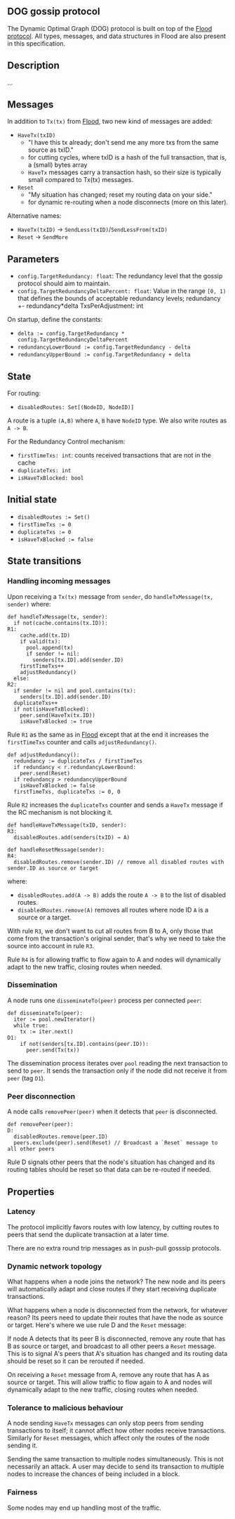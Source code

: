 ## DOG gossip protocol

The Dynamic Optimal Graph (DOG) protocol is built on top of the [Flood protocol][flood]. All types,
messages, and data structures in Flood are also present in this specification.

## Description

...


## Messages

In addition to `Tx(tx)` from [Flood][flood], two new kind of messages are added:
- `HaveTx(txID)`
  - "I have this tx already; don't send me any more txs from the same source as txID."
  - for cutting cycles, where txID is a hash of the full transaction, that is, a (small) bytes array
  - `HaveTx` messages carry a transaction hash, so their size is typically small compared to Tx(tx)
    messages.
- `Reset` 
  - "My situation has changed; reset my routing data on your side."
  - for dynamic re-routing when a node disconnects (more on this later).

Alternative names: 
- `HaveTx(txID)` → `SendLess(txID)`/`SendLessFrom(txID)`
- `Reset` → `SendMore`

## Parameters

- `config.TargetRedundancy: float`: The redundancy level that the gossip protocol should aim to
  maintain.
- `config.TargetRedundancyDeltaPercent: float`: Value in the range `[0, 1)` that defines the bounds
of acceptable redundancy levels; redundancy +- redundancy*delta TxsPerAdjustment: int

On startup, define the constants:
- `delta := config.TargetRedundancy * config.TargetRedundancyDeltaPercent`
- `redundancyLowerBound := config.TargetRedundancy - delta`
- `redundancyUpperBound := config.TargetRedundancy + delta`

## State

For routing:
- `disabledRoutes: Set[(NodeID, NodeID)]`

A route is a tuple `(A,B)` where `A`, `B` have `NodeID` type. We also write routes as `A -> B`.

For the Redundancy Control mechanism:
- `firstTimeTxs: int`: counts received transactions that are not in the cache
- `duplicateTxs: int`
- `isHaveTxBlocked: bool`

## Initial state

- `disabledRoutes := Set()`
- `firstTimeTxs := 0`
- `duplicateTxs := 0`
- `isHaveTxBlocked := false`

## State transitions

### Handling incoming messages

Upon receiving a `Tx(tx)` message from `sender`, do `handleTxMessage(tx, sender)` where:
```
def handleTxMessage(tx, sender):
  if not(cache.contains(tx.ID)):
R1:
    cache.add(tx.ID)
    if valid(tx):
      pool.append(tx)
      if sender != nil:
        senders[tx.ID].add(sender.ID)
    firstTimeTxs++
    adjustRedundancy()
  else:
R2:
  if sender != nil and pool.contains(tx):
    senders[tx.ID].add(sender.ID)
  duplicateTxs++
  if not(isHaveTxBlocked):
    peer.send(HaveTx(tx.ID))
    isHaveTxBlocked := true
```

Rule `R1` as the same as in [Flood][flood] except that at the end it increases the `firstTimeTxs` counter and
calls `adjustRedundancy()`.

```
def adjustRedundancy():
  redundancy := duplicateTxs / firstTimeTxs
  if redundancy < r.redundancyLowerBound:
    peer.send(Reset)
  if redundancy > redundancyUpperBound
    isHaveTxBlocked := false
  firstTimeTxs, duplicateTxs := 0, 0
```

Rule `R2` increases the `duplicateTxs` counter and sends a `HaveTx` message if the RC mechanism is
not blocking it.

```
def handleHaveTxMessage(txID, sender):
R3:
  disabledRoutes.add(senders(txID) → A)
```

```
def handleResetMessage(sender):
R4:
  disabledRoutes.remove(sender.ID) // remove all disabled routes with sender.ID as source or target
```
where:
- `disabledRoutes.add(A -> B)` adds the route `A -> B` to the list of disabled routes.
- `disabledRoutes.remove(A)` removes all routes where node ID `A` is a source or a target.

With rule `R3`, we don't want to cut all routes from B to A, only those that come from the
transaction's original sender, that's why we need to take the source into account in rule `R3`.

Rule `R4` is for allowing traffic to flow again to A and nodes will dynamically adapt to the new
traffic, closing routes when needed.

### Dissemination

A node runs one `disseminateTo(peer)` process per connected `peer`:
```
def disseminateTo(peer):
  iter := pool.newIterator()
  while true:
    tx := iter.next()
D1:
    if not(senders[tx.ID].contains(peer.ID)):
      peer.send(Tx(tx))
```

The dissemination process iterates over `pool` reading the next transaction to send to `peer`. It
sends the transaction only if the node did not receive it from `peer` (tag `D1`).

### Peer disconnection

A node calls `removePeer(peer)` when it detects that `peer` is disconnected.
```
def removePeer(peer):
D:
  disabledRoutes.remove(peer.ID)
  peers.exclude(peer).send(Reset) // Broadcast a `Reset` message to all other peers
```

Rule D signals other peers that the node's situation has changed and its routing tables should be
reset so that data can be re-routed if needed.

## Properties

### Latency

The protocol implicitly favors routes with low latency, by cutting routes to peers that send the
duplicate transaction at a later time.

There are no extra round trip messages as in push-pull gosssip protocols.

### Dynamic network topology

What happens when a node joins the network? The new node and its peers will automatically adapt and
close routes if they start receiving duplicate transactions. 

What happens when a node is disconnected from the network, for whatever reason? Its peers need to
update their routes that have the node as source or target. Here's where we use rule D and the `Reset`
message:

If node A detects that its peer B is disconnected, remove any route that has B as source or target,
and broadcast to all other peers a `Reset` message. This is to signal A's peers that A's situation has
changed and its routing data should be reset so it can be rerouted if needed.

On receiving a `Reset` message from A, remove any route that has A as source or target. This will
allow traffic to flow again to A and nodes will dynamically adapt to the new traffic, closing routes
when needed.

### Tolerance to malicious behaviour

A node sending `HaveTx` messages can only stop peers from sending transactions to itself; it cannot
affect how other nodes receive transactions. Similarly for `Reset` messages, which affect only the
routes of the node sending it.

Sending the same transaction to multiple nodes simultaneously. This is not necessarily an attack. A
user may decide to send its transaction to multiple nodes to increase the chances of being included
in a block.

### Fairness

Some nodes may end up handling most of the traffic.

[flood]: flood.md
